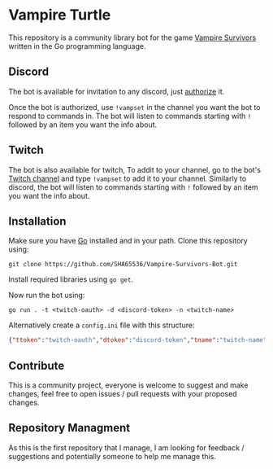 # Vampire Turtle
This repository is a community library bot for the game [Vampire Survivors](https://store.steampowered.com/app/1794680/Vampire_Survivors/) written in the Go programming language.

## Discord
The bot is available for invitation to any discord, just [authorize](https://discord.com/api/oauth2/authorize?client_id=761955552091701258&permissions=52224&scope=bot) it.

Once the bot is authorized, use `!vampset` in the channel you want the bot to respond to commands in. The bot will listen to commands starting with `!` followed by an item you want the info about.

## Twitch
The bot is also available for twitch, To addit to your channel, go to the bot's [Twitch channel](https://www.twitch.tv/turtlevampire) and type `!vampset` to add it to your channel. Similarly to discord, the bot will listen to commands starting with `!` followed by an item you want the info about.

## Installation
Make sure you have [Go](https://go.dev/) installed and in your path.
Clone this repository using:
``` 
git clone https://github.com/SHA65536/Vampire-Survivors-Bot.git
```
Install required libraries using `go get`.

Now run the bot using:
```
go run . -t <twitch-oauth> -d <discord-token> -n <twitch-name>
```
Alternatively create a `config.ini` file with this structure:
```json
{"ttoken":"twitch-oauth","dtoken":"discord-token","tname":"twitch-name"}
```

## Contribute
This is a community project, everyone is welcome to suggest and make changes, feel free to open issues / pull requests with your proposed changes.

## Repository Managment
As this is the first repository that I manage, I am looking for feedback / suggestions and potentially someone to help me manage this.
